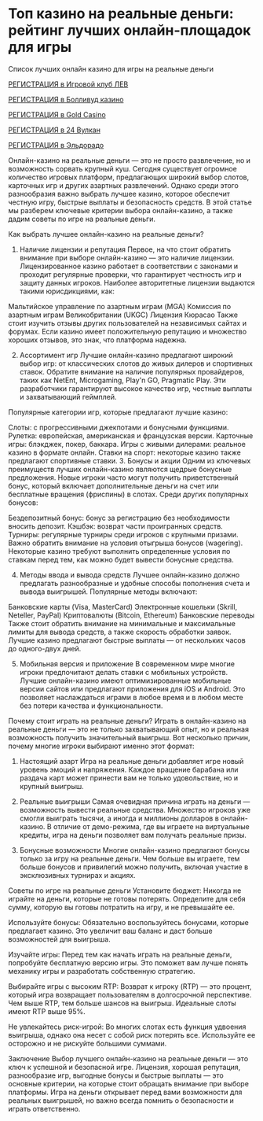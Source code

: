 # Топ казино на реальные деньги: рейтинг лучших онлайн-площадок для игры
Список лучших онлайн казино для игры на реальные деньги

[РЕГИСТРАЦИЯ в Игровой клуб ЛЕВ](https://yielddigitals.top?ref=fap_w41726p111_default)

[РЕГИСТРАЦИЯ в Болливуд казино](https://lucky-bo11ywood.top?ref=fap_w41726p129_default)

[РЕГИСТРАЦИЯ в Gold Casino](https://interup-moving.top?ref=fap_w41726p126_default)

[РЕГИСТРАЦИЯ в 24 Вулкан](https://digital-currents.top?ref=fap_w41726p113_default)

[РЕГИСТРАЦИЯ в Эльдорадо](https://digital-pours.top?ref=fap_w41726p112_default)

Онлайн-казино на реальные деньги — это не просто развлечение, но и возможность сорвать крупный куш. Сегодня существует огромное количество игровых платформ, предлагающих широкий выбор слотов, карточных игр и других азартных развлечений. Однако среди этого разнообразия важно выбрать лучшее казино, которое обеспечит честную игру, быстрые выплаты и безопасность средств. В этой статье мы разберем ключевые критерии выбора онлайн-казино, а также дадим советы по игре на реальные деньги.

Как выбрать лучшее онлайн-казино на реальные деньги?
1. Наличие лицензии и репутация
Первое, на что стоит обратить внимание при выборе онлайн-казино — это наличие лицензии. Лицензированное казино работает в соответствии с законами и проходит регулярные проверки, что гарантирует честность игр и защиту данных игроков. Наиболее авторитетные лицензии выдаются такими юрисдикциями, как:

Мальтийское управление по азартным играм (MGA)
Комиссия по азартным играм Великобритании (UKGC)
Лицензия Кюрасао
Также стоит изучить отзывы других пользователей на независимых сайтах и форумах. Если казино имеет положительную репутацию и множество хороших отзывов, это знак, что платформа надежна.

2. Ассортимент игр
Лучшие онлайн-казино предлагают широкий выбор игр: от классических слотов до живых дилеров и спортивных ставок. Обратите внимание на наличие популярных провайдеров, таких как NetEnt, Microgaming, Play'n GO, Pragmatic Play. Эти разработчики гарантируют высокое качество игр, честные выплаты и захватывающий геймплей.

Популярные категории игр, которые предлагают лучшие казино:

Слоты: с прогрессивными джекпотами и бонусными функциями.
Рулетка: европейская, американская и французская версии.
Карточные игры: блэкджек, покер, баккара.
Игры с живыми дилерами: реальное казино в формате онлайн.
Ставки на спорт: некоторые казино также предлагают спортивные ставки.
3. Бонусы и акции
Одним из ключевых преимуществ лучших онлайн-казино являются щедрые бонусные предложения. Новые игроки часто могут получить приветственный бонус, который включает дополнительные деньги на счет или бесплатные вращения (фриспины) в слотах. Среди других популярных бонусов:

Бездепозитный бонус: бонус за регистрацию без необходимости вносить депозит.
Кэшбэк: возврат части проигранных средств.
Турниры: регулярные турниры среди игроков с крупными призами.
Важно обратить внимание на условия отыгрыша бонусов (wagering). Некоторые казино требуют выполнить определенные условия по ставкам перед тем, как можно будет вывести бонусные средства.

4. Методы ввода и вывода средств
Лучшее онлайн-казино должно предлагать разнообразные и удобные способы пополнения счета и вывода выигрышей. Популярные методы включают:

Банковские карты (Visa, MasterCard)
Электронные кошельки (Skrill, Neteller, PayPal)
Криптовалюты (Bitcoin, Ethereum)
Банковские переводы
Также стоит обратить внимание на минимальные и максимальные лимиты для вывода средств, а также скорость обработки заявок. Лучшие казино предлагают быстрые выплаты — от нескольких часов до одного-двух дней.

5. Мобильная версия и приложение
В современном мире многие игроки предпочитают делать ставки с мобильных устройств. Лучшие онлайн-казино имеют оптимизированные мобильные версии сайтов или предлагают приложения для iOS и Android. Это позволяет наслаждаться играми в любое время и в любом месте без потери качества и функциональности.

Почему стоит играть на реальные деньги?
Играть в онлайн-казино на реальные деньги — это не только захватывающий опыт, но и реальная возможность получить значительный выигрыш. Вот несколько причин, почему многие игроки выбирают именно этот формат:

1. Настоящий азарт
Игра на реальные деньги добавляет игре новый уровень эмоций и напряжения. Каждое вращение барабана или раздача карт может принести вам не только удовольствие, но и крупный выигрыш.

2. Реальные выигрыши
Самая очевидная причина играть на деньги — возможность вывести реальные средства. Множество игроков уже смогли выиграть тысячи, а иногда и миллионы долларов в онлайн-казино. В отличие от демо-режима, где вы играете на виртуальные кредиты, игра на деньги позволяет вам получать реальные призы.

3. Бонусные возможности
Многие онлайн-казино предлагают бонусы только за игру на реальные деньги. Чем больше вы играете, тем больше бонусов и привилегий можно получить, включая участие в эксклюзивных турнирах и акциях.

Советы по игре на реальные деньги
Установите бюджет: Никогда не играйте на деньги, которые не готовы потерять. Определите для себя сумму, которую вы готовы потратить на игру, и не превышайте ее.

Используйте бонусы: Обязательно воспользуйтесь бонусами, которые предлагает казино. Это увеличит ваш баланс и даст больше возможностей для выигрыша.

Изучайте игры: Перед тем как начать играть на реальные деньги, попробуйте бесплатную версию игры. Это поможет вам лучше понять механику игры и разработать собственную стратегию.

Выбирайте игры с высоким RTP: Возврат к игроку (RTP) — это процент, который игра возвращает пользователям в долгосрочной перспективе. Чем выше RTP, тем больше шансов на выигрыш. Идеальные слоты имеют RTP выше 95%.

Не увлекайтесь риск-игрой: Во многих слотах есть функция удвоения выигрыша, однако она несет с собой риск потерять все. Используйте ее осторожно и не рискуйте большими суммами.

Заключение
Выбор лучшего онлайн-казино на реальные деньги — это ключ к успешной и безопасной игре. Лицензия, хорошая репутация, разнообразие игр, выгодные бонусы и быстрые выплаты — это основные критерии, на которые стоит обращать внимание при выборе платформы. Игра на деньги открывает перед вами возможности для реальных выигрышей, но важно всегда помнить о безопасности и играть ответственно.
